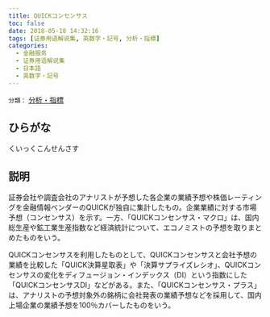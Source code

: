 ```yaml
---
title: QUICKコンセンサス
toc: false
date: 2018-05-18 14:32:16
tags: [证券用语解说集, 英数字・記号, 分析・指標]
categories:
  - 金融服务
  - 证券用语解说集
  - 日本語
  - 英数字・記号
---
```


`分類：` [分析・指標](/tags/分析・指標/)

## ひらがな

くいっくこんせんさす

## 説明

証券会社や調査会社のアナリストが予想した各企業の業績予想や株価レーティングを金融情報ベンダーのQUICKが独自に集計したもの。企業業績に対する市場予想（コンセンサス）を示す。一方、「QUICKコンセンサス・マクロ」は、国内総生産や鉱工業生産指数など経済統計について、エコノミストの予想を取りまとめたものをいう。

QUICKコンセンサスを利用したものとして、QUICKコンセンサスと会社予想の業績を比較した「QUICK決算星取表」や「決算サプライズレシオ」、QUICKコンセンサスの変化をディフュージョン・インデックス（DI）という指数にした「QUICKコンセンサスDI」などがある。また、「QUICKコンセンサス・プラス」は、アナリストの予想対象外の銘柄に会社発表の業績予想などを採用して、国内上場企業の業績予想を100％カバーしたものをいう。
